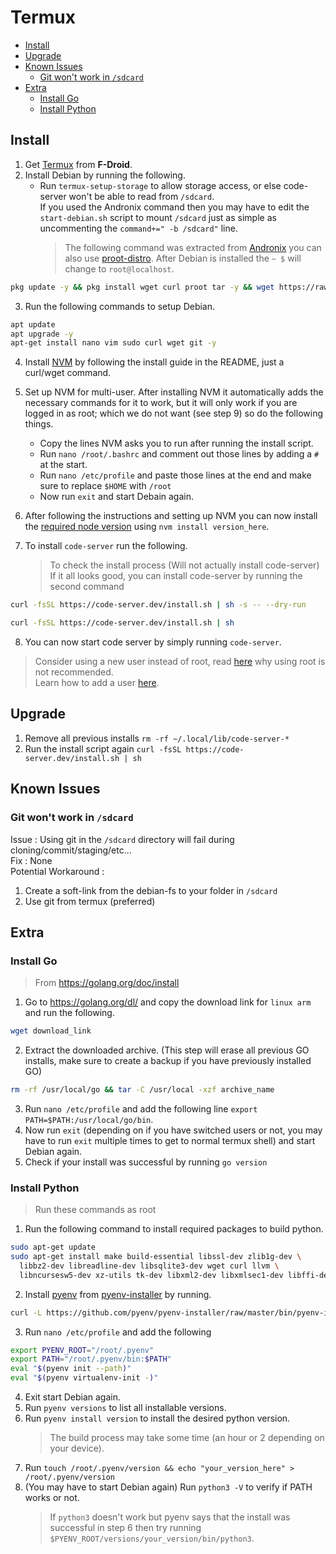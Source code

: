 <!-- START doctoc generated TOC please keep comment here to allow auto update -->
<!-- DON'T EDIT THIS SECTION, INSTEAD RE-RUN doctoc TO UPDATE -->
# Termux

- [Install](#install)
- [Upgrade](#upgrade)
- [Known Issues](#known-issues)
  - [Git won't work in `/sdcard`](#git-wont-work-in-sdcard)
- [Extra](#extra)
  - [Install Go](#install-go)
  - [Install Python](#install-python)

<!-- END doctoc generated TOC please keep comment here to allow auto update -->

## Install

1. Get [Termux](https://f-droid.org/en/packages/com.termux/) from **F-Droid**.
2. Install Debian by running the following.
   - Run `termux-setup-storage` to allow storage access, or else code-server won't be able to read from `/sdcard`.\
      If you used the Andronix command then you may have to edit the `start-debian.sh` script to mount `/sdcard` just as simple as uncommenting the `command+=" -b /sdcard"` line.
     > The following command was extracted from [Andronix](https://andronix.app/) you can also use [proot-distro](https://github.com/termux/proot-distro).
     > After Debian is installed the `~ $` will change to `root@localhost`.

```bash
pkg update -y && pkg install wget curl proot tar -y && wget https://raw.githubusercontent.com/AndronixApp/AndronixOrigin/master/Installer/Debian/debian.sh -O debian.sh && chmod +x debian.sh && bash debian.sh
```

3. Run the following commands to setup Debian.

```bash
apt update
apt upgrade -y
apt-get install nano vim sudo curl wget git -y
```

4. Install [NVM](https://github.com/nvm-sh/nvm) by following the install guide in the README, just a curl/wget command.
5. Set up NVM for multi-user. After installing NVM it automatically adds the necessary commands for it to work, but it will only work if you are logged in as root; which we do not want (see step 9) so do the following things.

   - Copy the lines NVM asks you to run after running the install script.
   - Run `nano /root/.bashrc` and comment out those lines by adding a `#` at the start.
   - Run `nano /etc/profile` and paste those lines at the end and make sure to replace `$HOME` with `/root`
   - Now run `exit` and start Debain again.

6. After following the instructions and setting up NVM you can now install the [required node version](https://coder.com/docs/code-server/latest/npm#nodejs-version) using `nvm install version_here`.
7. To install `code-server` run the following.
   > To check the install process (Will not actually install code-server)
   > If it all looks good, you can install code-server by running the second command

```bash
curl -fsSL https://code-server.dev/install.sh | sh -s -- --dry-run
```

```bash
curl -fsSL https://code-server.dev/install.sh | sh
```

8. You can now start code server by simply running `code-server`.

> Consider using a new user instead of root, read [here](https://www.howtogeek.com/124950/htg-explains-why-you-shouldnt-log-into-your-linux-system-as-root/) why using root is not recommended.\
> Learn how to add a user [here](https://gist.github.com/arHSM/62242c343efc2827861ddc38e485d7df).

## Upgrade

1. Remove all previous installs `rm -rf ~/.local/lib/code-server-*`
2. Run the install script again `curl -fsSL https://code-server.dev/install.sh | sh`

## Known Issues

### Git won't work in `/sdcard`

Issue : Using git in the `/sdcard` directory will fail during cloning/commit/staging/etc...\
Fix : None\
Potential Workaround :

1. Create a soft-link from the debian-fs to your folder in `/sdcard`
2. Use git from termux (preferred)

## Extra

### Install Go

> From https://golang.org/doc/install

1. Go to https://golang.org/dl/ and copy the download link for `linux arm` and run the following.

```bash
wget download_link
```

2. Extract the downloaded archive. (This step will erase all previous GO installs, make sure to create a backup if you have previously installed GO)

```bash
rm -rf /usr/local/go && tar -C /usr/local -xzf archive_name
```

3. Run `nano /etc/profile` and add the following line `export PATH=$PATH:/usr/local/go/bin`.
4. Now run `exit` (depending on if you have switched users or not, you may have to run `exit` multiple times to get to normal termux shell) and start Debian again.
5. Check if your install was successful by running `go version`

### Install Python

> Run these commands as root

1. Run the following command to install required packages to build python.

```bash
sudo apt-get update
sudo apt-get install make build-essential libssl-dev zlib1g-dev \
  libbz2-dev libreadline-dev libsqlite3-dev wget curl llvm \
  libncursesw5-dev xz-utils tk-dev libxml2-dev libxmlsec1-dev libffi-dev liblzma-dev
```

2. Install [pyenv](https://github.com/pyenv/pyenv/) from [pyenv-installer](https://github.com/pyenv/pyenv-installer) by running.

```bash
curl -L https://github.com/pyenv/pyenv-installer/raw/master/bin/pyenv-installer | bash
```

3. Run `nano /etc/profile` and add the following

```bash
export PYENV_ROOT="/root/.pyenv"
export PATH="/root/.pyenv/bin:$PATH"
eval "$(pyenv init --path)"
eval "$(pyenv virtualenv-init -)"
```

4. Exit start Debian again.
5. Run `pyenv versions` to list all installable versions.
6. Run `pyenv install version` to install the desired python version.
   > The build process may take some time (an hour or 2 depending on your device).
7. Run `touch /root/.pyenv/version && echo "your_version_here" > /root/.pyenv/version`
8. (You may have to start Debian again) Run `python3 -V` to verify if PATH works or not.
   > If `python3` doesn't work but pyenv says that the install was successful in step 6 then try running `$PYENV_ROOT/versions/your_version/bin/python3`.
